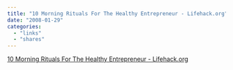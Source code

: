 ```yaml
---
title: "10 Morning Rituals For The Healthy Entrepreneur - Lifehack.org"
date: "2008-01-29"
categories: 
  - "links"
  - "shares"
---
```


[10 Morning Rituals For The Healthy Entrepreneur - Lifehack.org](http://www.lifehack.org/articles/lifestyle/10-morning-rituals-for-the-healthy-entrepreneur.html)
